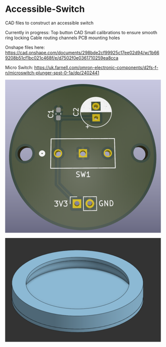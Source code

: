 # Accessible-Switch
CAD files to construct an accessible switch

Currently in progress:
Top button CAD
Small calibrations to ensure smooth ring locking
Cable routing channels
PCB mounting holes

Onshape files here: https://cad.onshape.com/documents/298bde2cf99925c17ee02d94/w/1b669208b51cf1bc021c468f/e/d7502f0e0361710259ea8cca 

Micro Switch: https://uk.farnell.com/omron-electronic-components/d2fs-f-n/microswitch-plunger-spst-0-1a/dp/2402441

![alt text](https://github.com/greenpanda111/Accessible-Switch/blob/main/Images/SwitchPCBImage.png?raw=true)

![alt text](https://github.com/greenpanda111/Accessible-Switch/blob/main/Images/CADImage.png?raw=true)
